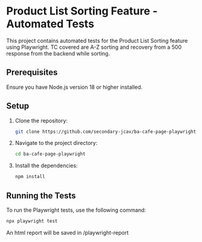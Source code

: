 # Product List Sorting Feature - Automated Tests

This project contains automated tests for the Product List Sorting feature using Playwright. TC covered are A-Z sorting and recovery from a 500 response from the backend while sorting.

## Prerequisites

Ensure you have Node.js version 18 or higher installed.

## Setup

1. Clone the repository:

   ```sh
   git clone https://github.com/secondary-jcav/ba-cafe-page-playwright.git
   ```

2. Navigate to the project directory:

   ```sh
   cd ba-cafe-page-playwright
   ```

3. Install the dependencies:
   ```sh
   npm install
   ```

## Running the Tests

To run the Playwright tests, use the following command:

```sh
npx playwright test
```

An html report will be saved in /playwright-report
